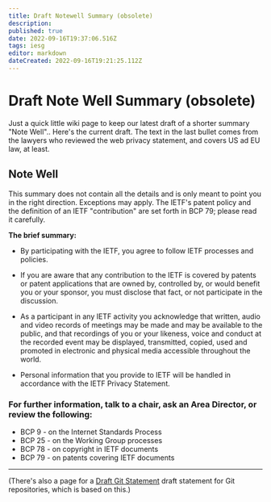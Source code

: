 ```yaml
---
title: Draft Notewell Summary (obsolete)
description: 
published: true
date: 2022-09-16T19:37:06.516Z
tags: iesg
editor: markdown
dateCreated: 2022-09-16T19:21:25.112Z
---
```


# Draft Note Well Summary (obsolete)

Just a quick little wiki page to keep our latest draft of a shorter summary "Note Well".. Here's the current draft.  The text in the last bullet comes from the lawyers who reviewed the web privacy statement, and covers US ad EU law, at least.

## Note Well 

This summary does not contain all the details and is only meant to point you in the right direction.  Exceptions may apply.  The IETF's patent policy and the definition of an IETF "contribution" are set forth in BCP 79; please read it carefully.

**The brief summary:**

- By participating with the IETF, you agree to follow IETF processes and policies.

- If you are aware that any contribution to the IETF is covered by patents or patent applications that are owned by, controlled by, or would benefit you or your sponsor, you must disclose that fact, or not participate in the discussion.

- As a participant in any IETF activity you acknowledge that written, audio and video records of meetings may be made and may be available to the public, and that recordings of you or your likeness, voice and conduct at the recorded event may be displayed, transmitted, copied, used and promoted in electronic and physical media accessible throughout the world.

- Personal information that you provide to IETF will be handled in accordance with the IETF Privacy Statement. 

### For further information, talk to a chair, ask an Area Director, or review the following:

- BCP 9 - on the Internet Standards Process
- BCP 25 - on the Working Group processes
- BCP 78 - on copyright in IETF documents
- BCP 79 - on patents covering IETF documents
----

(There's also a page for a [Draft Git Statement](draftgitstatement) draft statement for Git repositories, which is based on this.)